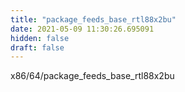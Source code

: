```yaml
---
title: "package_feeds_base_rtl88x2bu"
date: 2021-05-09 11:30:26.695091
hidden: false
draft: false
---
```


x86/64/package_feeds_base_rtl88x2bu

